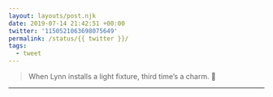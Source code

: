 ```yaml
---
layout: layouts/post.njk
date: 2019-07-14 21:42:51 +00:00
twitter: '1150521063698075649'
permalink: /status/{{ twitter }}/
tags: 
  - tweet
---
```


> When Lynn installs a light fixture, third time’s a charm. 🙈

---

